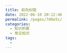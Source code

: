 ```yaml
---
title: 前向纠错
date: 2022-06-10 20:12:46
permalink: /pages/7d6e5c/
categories:
  - 知识积累
  - 常见知识
tags:
  - 
---
```

